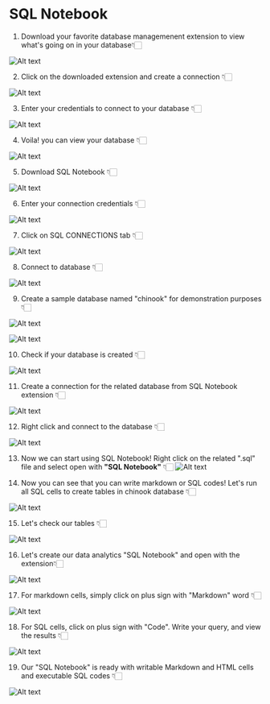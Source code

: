 # SQL Notebook

1. Download your favorite database managemenent extension to view what's going on in your database👇🏻

![Alt text](imgs/5.db-client.png)

2. Click on the downloaded extension and create a connection 👇🏻

![Alt text](imgs/6.db-client-click.png)

3. Enter your credentials to connect to your database 👇🏻

![Alt text](imgs/7.db-client-connect.png)

4. Voila! you can view your database 👇🏻

![Alt text](imgs/8.db-client-postgres.png)

5. Download SQL Notebook 👇🏻

![Alt text](imgs/1.sql-notebook.png)

6. Enter your connection credentials 👇🏻

![Alt text](imgs/2.sql-notebook-config.png)

7. Click on SQL CONNECTIONS tab 👇🏻

![Alt text](imgs/3.sql-connections-sekme.png)

8. Connect to database 👇🏻

![Alt text](imgs/4.sql-connections-connect.png)

9. Create a sample database named "chinook" for demonstration purposes 👇🏻

![Alt text](imgs/9.create-database.png)

![Alt text](imgs/10.name-database.png)

10. Check if your database is created 👇🏻

![Alt text](imgs/11.database-check.png)

11. Create a connection for the related database from SQL Notebook extension 👇🏻

![Alt text](imgs/12.sql-notebook-connect.png)

12. Right click and connect to the database 👇🏻

![Alt text](imgs/13.conenct-database.png)

13. Now we can start using SQL Notebook! Right click on the related ".sql" file and select open with **"SQL Notebook"** 👇🏻
![Alt text](imgs/14.open-with.png)

14. Now you can see that you can write markdown or SQL codes! Let's run all SQL cells to create tables in chinook database 👇🏻

![Alt text](imgs/15.run-all.png)

15. Let's check our tables 👇🏻

![Alt text](imgs/16.tables.png)

16. Let's create our data analytics "SQL Notebook" and open with the extension👇🏻

![Alt text](imgs/17.create-book.png)

17. For markdown cells, simply click on plus sign with "Markdown" word 👇🏻

![Alt text](imgs/18.markdown.png)

18. For SQL cells, click on plus sign with "Code". Write your query, and view the results 👇🏻

![Alt text](imgs/19.query.png)

19. Our "SQL Notebook" is ready with writable Markdown and HTML cells and executable SQL codes 👇🏻

![Alt text](sql-notebook.gif)






